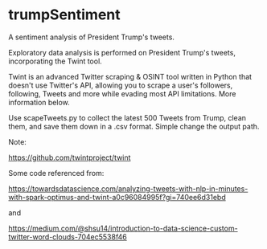 # trumpSentiment
A sentiment analysis of President Trump's tweets. 

Exploratory data analysis is performed on President Trump's tweets, incorporating the Twint tool.

Twint is an advanced Twitter scraping & OSINT tool written in Python that doesn't use Twitter's API, allowing you to scrape a user's followers, following, Tweets and more while evading most API limitations.  More information below. 

Use scapeTweets.py to collect the latest 500 Tweets from Trump, clean them, and save them down in a .csv format. Simple change the output path. 

Note: 


https://github.com/twintproject/twint

Some code referenced from:

https://towardsdatascience.com/analyzing-tweets-with-nlp-in-minutes-with-spark-optimus-and-twint-a0c96084995f?gi=740ee6d31ebd

and

https://medium.com/@shsu14/introduction-to-data-science-custom-twitter-word-clouds-704ec5538f46
